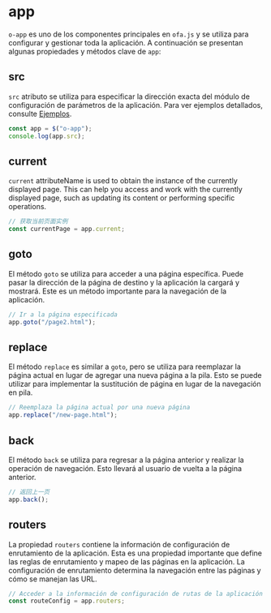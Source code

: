 # app

`o-app` es uno de los componentes principales en `ofa.js` y se utiliza para configurar y gestionar toda la aplicación. A continuación se presentan algunas propiedades y métodos clave de `app`:

## src

`src` atributo se utiliza para especificar la dirección exacta del módulo de configuración de parámetros de la aplicación. Para ver ejemplos detallados, consulte [Ejemplos](../../cases/app-config.md).

```javascript
const app = $("o-app");
console.log(app.src);
```

## current

`current` attributeName is used to obtain the instance of the currently displayed page. This can help you access and work with the currently displayed page, such as updating its content or performing specific operations.

```javascript
// 获取当前页面实例
const currentPage = app.current;
```

## goto

El método `goto` se utiliza para acceder a una página específica. Puede pasar la dirección de la página de destino y la aplicación la cargará y mostrará. Este es un método importante para la navegación de la aplicación.

```javascript
// Ir a la página especificada
app.goto("/page2.html");
```

## replace

El método `replace` es similar a `goto`, pero se utiliza para reemplazar la página actual en lugar de agregar una nueva página a la pila. Esto se puede utilizar para implementar la sustitución de página en lugar de la navegación en pila.

```javascript
// Reemplaza la página actual por una nueva página
app.replace("/new-page.html");
```

## back

El método `back` se utiliza para regresar a la página anterior y realizar la operación de navegación. Esto llevará al usuario de vuelta a la página anterior.

```javascript
// 返回上一页
app.back();
```

## routers

La propiedad `routers` contiene la información de configuración de enrutamiento de la aplicación. Esta es una propiedad importante que define las reglas de enrutamiento y mapeo de las páginas en la aplicación. La configuración de enrutamiento determina la navegación entre las páginas y cómo se manejan las URL.

```javascript
// Acceder a la información de configuración de rutas de la aplicación
const routeConfig = app.routers;
```